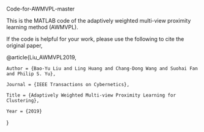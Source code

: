 Code-for-AWMVPL-master

This is the MATLAB code of the adaptively weighted multi-view proximity learning method (AWMVPL). 

If the code is helpful for your work, please use the following to cite the original paper, 

@article{Liu_AWMVPL2019,

	Author = {Bao-Yu Liu and Ling Huang and Chang-Dong Wang and Suohai Fan and Philip S. Yu},
 
	Journal = {IEEE Transactions on Cybernetics},
 
	Title = {Adaptively Weighted Multi-view Proximity Learning for Clustering},
 
	Year = {2019}
 
}
